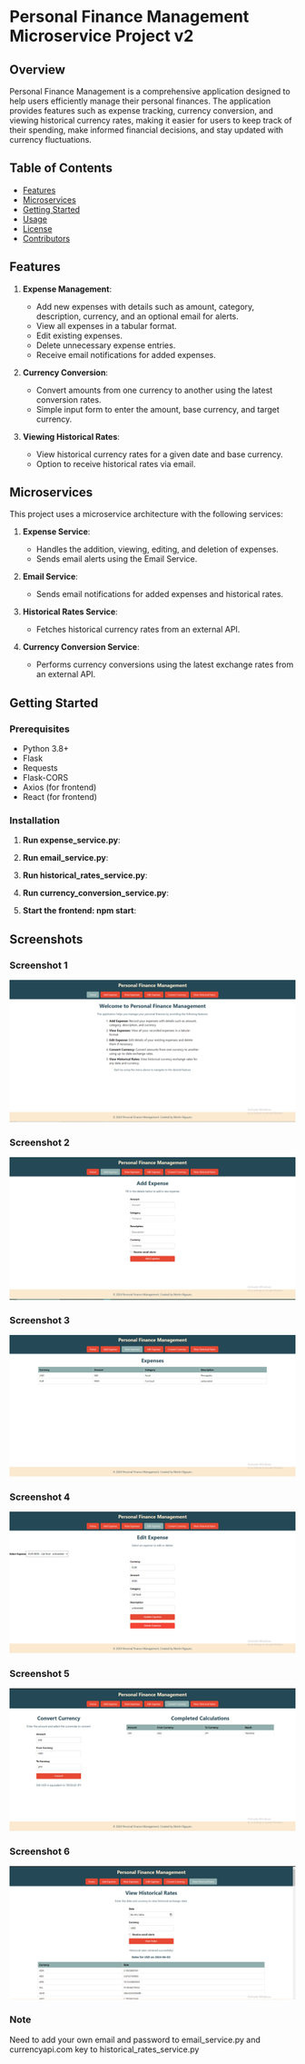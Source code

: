# Personal Finance Management Microservice Project v2

## Overview

Personal Finance Management is a comprehensive application designed to help users efficiently manage their personal finances. The application provides features such as expense tracking, currency conversion, and viewing historical currency rates, making it easier for users to keep track of their spending, make informed financial decisions, and stay updated with currency fluctuations.

## Table of Contents

- [Features](#features)
- [Microservices](#microservices)
- [Getting Started](#getting-started)
- [Usage](#usage)
- [License](#license)
- [Contributors](#contributors)

## Features

1. **Expense Management**:
   - Add new expenses with details such as amount, category, description, currency, and an optional email for alerts.
   - View all expenses in a tabular format.
   - Edit existing expenses.
   - Delete unnecessary expense entries.
   - Receive email notifications for added expenses.

2. **Currency Conversion**:
   - Convert amounts from one currency to another using the latest conversion rates.
   - Simple input form to enter the amount, base currency, and target currency.

3. **Viewing Historical Rates**:
   - View historical currency rates for a given date and base currency.
   - Option to receive historical rates via email.

## Microservices

This project uses a microservice architecture with the following services:

1. **Expense Service**:
   - Handles the addition, viewing, editing, and deletion of expenses.
   - Sends email alerts using the Email Service.

2. **Email Service**:
   - Sends email notifications for added expenses and historical rates.

3. **Historical Rates Service**:
   - Fetches historical currency rates from an external API.

4. **Currency Conversion Service**:
   - Performs currency conversions using the latest exchange rates from an external API.

## Getting Started

### Prerequisites

- Python 3.8+
- Flask
- Requests
- Flask-CORS
- Axios (for frontend)
- React (for frontend)

### Installation
1. **Run expense_service.py**:

2. **Run  email_service.py**:

3. **Run historical_rates_service.py**:

4. **Run currency_conversion_service.py**:
  
5. **Start the frontend: npm start**:

## Screenshots

### Screenshot 1
![Screenshot 1](screenshots/psm1.png)

### Screenshot 2
![Screenshot 2](screenshots/psm2.png)

### Screenshot 3
![Screenshot 3](screenshots/psm3.png)

### Screenshot 4
![Screenshot 4](screenshots/psm4.png)

### Screenshot 5
![Screenshot 5](screenshots/psm5.png)

### Screenshot 6
![Screenshot 6](screenshots/psm6.png)

### Note
Need to add your own email and password to email_service.py and currencyapi.com key to historical_rates_service.py


